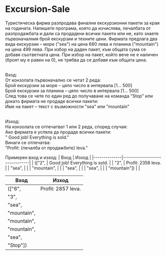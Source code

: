 # Excursion-Sale
Туристическа фирма разпродава финални екскурзионни пакети за края на годината. Напишете програма, която да изчислява, печалбата от разпродажбата и дали са продадени всички пакети или не, като знаете първоначалния брой екскурзии и техните цени. Фирмата предлага два вида екскурзии – море ("sea") на цена 680 лева и планина ("mountain") на цена 499 лева. При избор на даден пакет, към общата сума се добавя съответната цена. При избор на пакет, който вече не е наличен (броят му е равен на 0), не трябва да се добавя към общата цена.

<br>Вход:
<br>От конзолата първоначално се четат 2 реда:
<br>Брой екскурзии за море – цяло число в интервала [1… 500]
<br>Брой екскурзии за планина – цяло число в интервала [1… 500]
<br>След това се чете по един ред до получаване на команда "Stop" или докато фирмата не продаде всички пакети:
<br>Име на пакет – текст с възможности "sea" или "mountain"

<br>Изход:
<br>На конзолата се отпечатват 1 или  2 реда, според случая: 
<br>Ако фирмата е успяла да продаде всички пакети:
<br>" Good job! Everything is sold." 
<br>Винаги се отпечатва:
<br>"Profit: {печалба от продажбите} leva."

Примерен вход и изход:
| Вход         | Изход                         |
|--------------|-------------------------------|
| (["2",       | Good job! Everything is sold. |
| "2",         | Profit: 2358 leva.            |
| "sea",       |                               |
| "mountain",  |                               |
| "sea",       |                               |
| "sea",       |                               |
| "mountain"]) |                               |

| Вход        | Изход              |
|-------------|--------------------|
| (["6",      | Profit: 2857 leva. |
| "3",        |                    |
| "sea",      |                    |
| "mountain", |                    |
| "mountain", |                    |
| "mountain", |                    |
| "sea",      |                    |
| "Stop"])    |                    |

